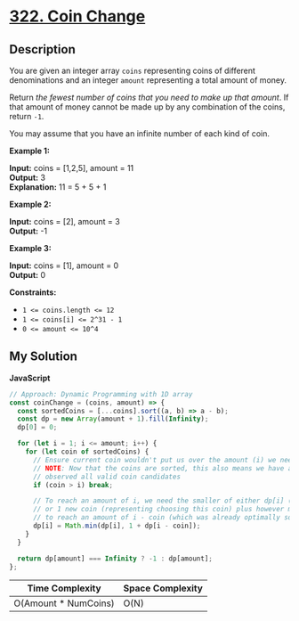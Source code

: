 # [322. Coin Change](https://leetcode.com/problems/coin-change)

## Description

You are given an integer array `coins` representing coins of different denominations and an integer `amount` representing a total amount of money.

Return _the fewest number of coins that you need to make up that amount_. If that amount of money cannot be made up by any combination of the coins, return `-1`.

You may assume that you have an infinite number of each kind of coin.

**Example 1:**

**Input:** coins = [1,2,5], amount = 11  
**Output:** 3  
**Explanation:** 11 = 5 + 5 + 1

**Example 2:**

**Input:** coins = [2], amount = 3  
**Output:** -1

**Example 3:**

**Input:** coins = [1], amount = 0  
**Output:** 0

**Constraints:**

- `1 <= coins.length <= 12`
- `1 <= coins[i] <= 2^31 - 1`
- `0 <= amount <= 10^4`

## My Solution

**JavaScript**

```js
// Approach: Dynamic Programming with 1D array
const coinChange = (coins, amount) => {
  const sortedCoins = [...coins].sort((a, b) => a - b);
  const dp = new Array(amount + 1).fill(Infinity);
  dp[0] = 0;

  for (let i = 1; i <= amount; i++) {
    for (let coin of sortedCoins) {
      // Ensure current coin wouldn't put us over the amount (i) we need
      // NOTE: Now that the coins are sorted, this also means we have already
      // observed all valid coin candidates
      if (coin > i) break;

      // To reach an amount of i, we need the smaller of either dp[i] (our current best solution)
      // or 1 new coin (representing choosing this coin) plus however many coins we needed
      // to reach an amount of i - coin (which was already optimally solved)
      dp[i] = Math.min(dp[i], 1 + dp[i - coin]);
    }
  }

  return dp[amount] === Infinity ? -1 : dp[amount];
};
```

| Time Complexity       | Space Complexity |
| --------------------- | ---------------- |
| O(Amount \* NumCoins) | O(N)             |
